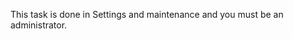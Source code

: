 <!-- markdownlint-disable-file MD041 -->

This task is done in Settings and maintenance and you must be an administrator.

